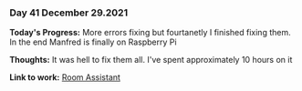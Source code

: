 ### Day 41 December 29.2021

**Today's Progress:** More errors fixing but fourtanetly I finished fixing them. In the end Manfred is finally on Raspberry Pi

**Thoughts:** It was hell to fix them all. I've spent approximately 10 hours on it

**Link to work:** [Room Assistant](https://github.com/Pablo203/RoomAssistant/)